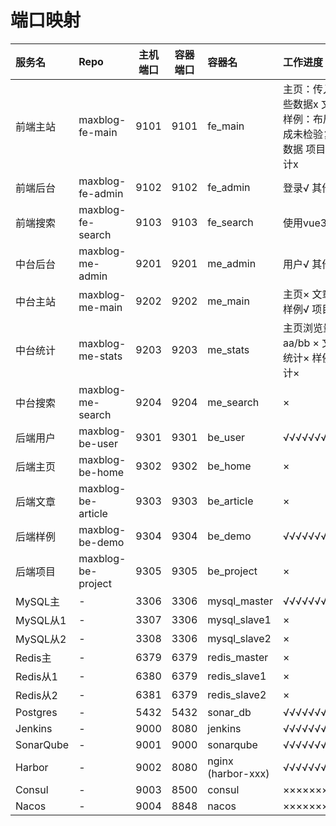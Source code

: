# 端口映射

| 服务名       | Repo               | 主机端口 | 容器端口 | 容器名                | 工作进度                                  |
|:----------|:-------------------|:----:|:----:|:-------------------|:--------------------------------------|
| 前端主站      | maxblog-fe-main    | 9101 | 9101 | fe_main            | 主页：传入哪些数据x 文章× 样例：布局完成未检验复杂数据 项目× 统计x |
| 前端后台      | maxblog-fe-admin   | 9102 | 9102 | fe_admin           | 登录√ 其他x                               |
| 前端搜索      | maxblog-fe-search  | 9103 | 9103 | fe_search          | 使用vue3 ×                              |
| 中台后台      | maxblog-me-admin   | 9201 | 9201 | me_admin           | 用户√ 其他×                               |
| 中台主站      | maxblog-me-main    | 9202 | 9202 | me_main            | 主页× 文章× 样例√ 项目×                       |
| 中台统计      | maxblog-me-stats   | 9203 | 9203 | me_stats           | 主页浏览量aa/bb ×  文章统计× 样例统计×             |
| 中台搜索      | maxblog-me-search  | 9204 | 9204 | me_search          | ×                                     |
| 后端用户      | maxblog-be-user    | 9301 | 9301 | be_user            | √√√√√√√√√                             |
| 后端主页      | maxblog-be-home    | 9302 | 9302 | be_home            | ×                                     |
| 后端文章      | maxblog-be-article | 9303 | 9303 | be_article         | ×                                     |
| 后端样例      | maxblog-be-demo    | 9304 | 9304 | be_demo            | √√√√√√√√√                             |
| 后端项目      | maxblog-be-project | 9305 | 9305 | be_project         | ×                                     |
| MySQL主    | -                  | 3306 | 3306 | mysql_master       | √√√√√√√√√√                            |
| MySQL从1   | -                  | 3307 | 3306 | mysql_slave1       | ×                                     |
| MySQL从2   | -                  | 3308 | 3306 | mysql_slave2       | ×                                     |
| Redis主    | -                  | 6379 | 6379 | redis_master       | ×                                     |
| Redis从1   | -                  | 6380 | 6379 | redis_slave1       | ×                                     |
| Redis从2   | -                  | 6381 | 6379 | redis_slave2       | ×                                     |
| Postgres  | -                  | 5432 | 5432 | sonar_db           | √√√√√√√√√√                            |
| Jenkins   | -                  | 9000 | 8080 | jenkins            | √√√√√√√√√√                            |
| SonarQube | -                  | 9001 | 9000 | sonarqube          | √√√√√√√√√√                            |
| Harbor    | -                  | 9002 | 8080 | nginx (harbor-xxx) | √√√√√√√√√√                            |
| Consul    | -                  | 9003 | 8500 | consul             | ××××××××××                            |
| Nacos     | -                  | 9004 | 8848 | nacos              | ××××××××××                            |
